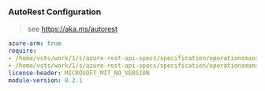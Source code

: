 ### AutoRest Configuration

> see https://aka.ms/autorest

``` yaml
azure-arm: true
require:
- /home/vsts/work/1/s/azure-rest-api-specs/specification/operationsmanagement/resource-manager/readme.md
- /home/vsts/work/1/s/azure-rest-api-specs/specification/operationsmanagement/resource-manager/readme.go.md
license-header: MICROSOFT_MIT_NO_VERSION
module-version: 0.2.1
```